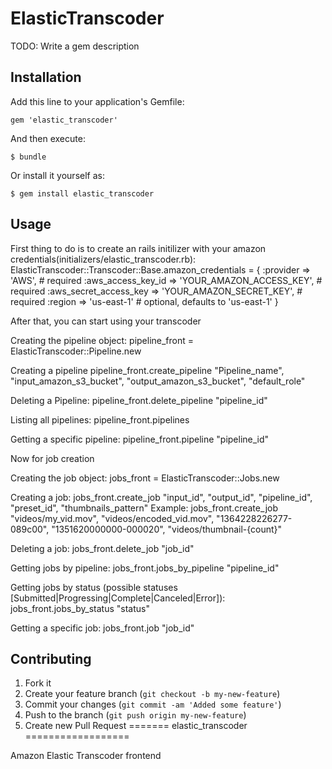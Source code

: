 # ElasticTranscoder

TODO: Write a gem description

## Installation

Add this line to your application's Gemfile:

    gem 'elastic_transcoder'

And then execute:

    $ bundle

Or install it yourself as:

    $ gem install elastic_transcoder

## Usage

First thing to do is to create an rails initilizer with your amazon credentials(initializers/elastic_transcoder.rb):
	ElasticTranscoder::Transcoder::Base.amazon_credentials = {
    	:provider               => 'AWS',       # required
    	:aws_access_key_id      => 'YOUR_AMAZON_ACCESS_KEY',       # required
    	:aws_secret_access_key  => 'YOUR_AMAZON_SECRET_KEY',       # required
    	:region                 => 'us-east-1'  # optional, defaults to 'us-east-1'
	}

After that, you can start using your transcoder

Creating the pipeline object:
	pipeline_front = ElasticTranscoder::Pipeline.new
	
Creating a pipeline
	pipeline_front.create_pipeline "Pipeline_name", "input_amazon_s3_bucket", "output_amazon_s3_bucket", "default_role"
	
Deleting a Pipeline:
	pipeline_front.delete_pipeline "pipeline_id"

Listing all pipelines:
	pipeline_front.pipelines
	
Getting a specific pipeline:
	pipeline_front.pipeline "pipeline_id"
	
	
Now for job creation

Creating the job object:
	jobs_front = ElasticTranscoder::Jobs.new
	
Creating a job:
	jobs_front.create_job "input_id", "output_id", "pipeline_id", "preset_id", "thumbnails_pattern"
	Example: jobs_front.create_job "videos/my_vid.mov", "videos/encoded_vid.mov", "1364228226277-089c00", "1351620000000-000020", "videos/thumbnail-{count}"
	
Deleting a job:
	jobs_front.delete_job "job_id"
	
Getting jobs by pipeline:
	jobs_front.jobs_by_pipeline "pipeline_id"
	
Getting jobs by status (possible statuses [Submitted|Progressing|Complete|Canceled|Error]):
	jobs_front.jobs_by_status "status"
	
Getting a specific job:
	jobs_front.job "job_id"

	
## Contributing

1. Fork it
2. Create your feature branch (`git checkout -b my-new-feature`)
3. Commit your changes (`git commit -am 'Added some feature'`)
4. Push to the branch (`git push origin my-new-feature`)
5. Create new Pull Request
=======
elastic_transcoder
==================

Amazon Elastic Transcoder frontend
